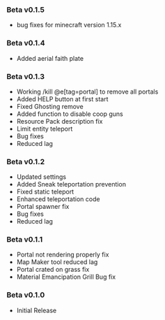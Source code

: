 
### Beta v0.1.5 
- bug fixes for minecraft version 1.15.x

### Beta v0.1.4
- Added aerial faith plate

### Beta v0.1.3
- Working /kill @e[tag=portal] to remove all portals
- Added HELP button at first start
- Fixed Ghosting remove
- Added function to disable coop guns
- Resource Pack description fix
- Limit entity teleport
- Bug fixes
- Reduced lag

### Beta v0.1.2

- Updated settings
- Added Sneak teleportation prevention
- Fixed static teleport
- Enhanced teleportation code
- Portal spawner fix
- Bug fixes
- Reduced lag

### Beta v0.1.1

- Portal not rendering properly fix
- Map Maker tool reduced lag
- Portal crated on grass fix
- Material Emancipation Grill Bug fix

### Beta v0.1.0

- Initial Release
